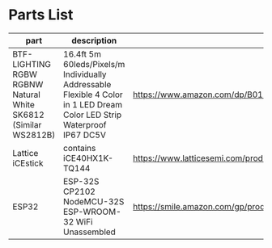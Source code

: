 # Parts List


| part | description | URL |
| --- | --- | --- |
| BTF-LIGHTING RGBW RGBNW Natural White SK6812 (Similar WS2812B) | 16.4ft 5m 60leds/Pixels/m Individually Addressable Flexible 4 Color in 1 LED Dream Color LED Strip Waterproof IP67 DC5V | https://www.amazon.com/dp/B01MYV70NJ |
| Lattice iCEstick | contains iCE40HX1K-TQ144 | https://www.latticesemi.com/products/developmentboardsandkits/icestick |
| ESP32 | ESP-32S CP2102 NodeMCU-32S ESP-WROOM-32 WiFi Unassembled | https://smile.amazon.com/gp/product/B08DQQ8CBP/ |
